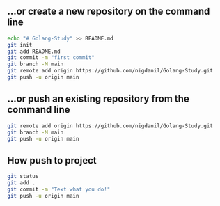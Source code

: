 ## …or create a new repository on the command line
```bash
echo "# Golang-Study" >> README.md
git init
git add README.md
git commit -m "first commit"
git branch -M main
git remote add origin https://github.com/nigdanil/Golang-Study.git
git push -u origin main
```
## …or push an existing repository from the command line
```bash
git remote add origin https://github.com/nigdanil/Golang-Study.git
git branch -M main
git push -u origin main
```
## How push to project
```bash
git status
git add .
git commit -m "Text what you do!"
git push -u origin main
```